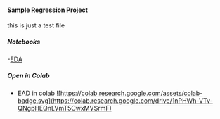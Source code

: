 #### Sample Regression Project

this is just a test file

##### Notebooks
-[EDA](eda.ipynb)

##### Open in Colab
- EAD in colab ![https://colab.research.google.com/assets/colab-badge.svg](https://colab.research.google.com/drive/1nPHWh-VTv-QNgpHEQnLVmT5CwxMVSrmF)